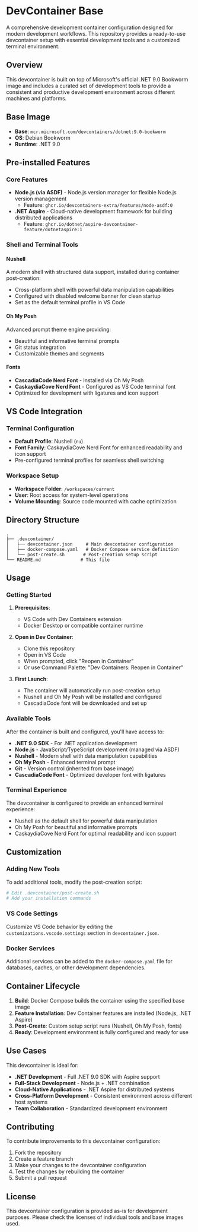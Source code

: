 # DevContainer Base

A comprehensive development container configuration designed for modern development workflows. This repository provides a ready-to-use devcontainer setup with essential development tools and a customized terminal environment.

## Overview

This devcontainer is built on top of Microsoft's official .NET 9.0 Bookworm image and includes a curated set of development tools to provide a consistent and productive development environment across different machines and platforms.

## Base Image

- **Base**: `mcr.microsoft.com/devcontainers/dotnet:9.0-bookworm`
- **OS**: Debian Bookworm
- **Runtime**: .NET 9.0

## Pre-installed Features

### Core Features
- **Node.js (via ASDF)** - Node.js version manager for flexible Node.js version management
  - Feature: `ghcr.io/devcontainers-extra/features/node-asdf:0`
- **.NET Aspire** - Cloud-native development framework for building distributed applications
  - Feature: `ghcr.io/dotnet/aspire-devcontainer-feature/dotnetaspire:1`

### Shell and Terminal Tools

#### Nushell
A modern shell with structured data support, installed during container post-creation:
- Cross-platform shell with powerful data manipulation capabilities
- Configured with disabled welcome banner for clean startup
- Set as the default terminal profile in VS Code

#### Oh My Posh
Advanced prompt theme engine providing:
- Beautiful and informative terminal prompts
- Git status integration
- Customizable themes and segments

#### Fonts
- **CascadiaCode Nerd Font** - Installed via Oh My Posh
- **CaskaydiaCove Nerd Font** - Configured as VS Code terminal font
- Optimized for development with ligatures and icon support

## VS Code Integration

### Terminal Configuration
- **Default Profile**: Nushell (`nu`)
- **Font Family**: CaskaydiaCove Nerd Font for enhanced readability and icon support
- Pre-configured terminal profiles for seamless shell switching

### Workspace Setup
- **Workspace Folder**: `/workspaces/current`
- **User**: Root access for system-level operations
- **Volume Mounting**: Source code mounted with cache optimization

## Directory Structure

```
.
├── .devcontainer/
│   ├── devcontainer.json     # Main devcontainer configuration
│   ├── docker-compose.yaml   # Docker Compose service definition
│   └── post-create.sh       # Post-creation setup script
└── README.md               # This file
```

## Usage

### Getting Started

1. **Prerequisites**:
   - VS Code with Dev Containers extension
   - Docker Desktop or compatible container runtime

2. **Open in Dev Container**:
   - Clone this repository
   - Open in VS Code
   - When prompted, click "Reopen in Container"
   - Or use Command Palette: "Dev Containers: Reopen in Container"

3. **First Launch**:
   - The container will automatically run post-creation setup
   - Nushell and Oh My Posh will be installed and configured
   - CascadiaCode font will be downloaded and set up

### Available Tools

After the container is built and configured, you'll have access to:

- **.NET 9.0 SDK** - For .NET application development
- **Node.js** - JavaScript/TypeScript development (managed via ASDF)
- **Nushell** - Modern shell with data manipulation capabilities
- **Oh My Posh** - Enhanced terminal prompt
- **Git** - Version control (inherited from base image)
- **CascadiaCode Font** - Optimized developer font with ligatures

### Terminal Experience

The devcontainer is configured to provide an enhanced terminal experience:
- Nushell as the default shell for powerful data manipulation
- Oh My Posh for beautiful and informative prompts
- CaskaydiaCove Nerd Font for optimal readability and icon support

## Customization

### Adding New Tools

To add additional tools, modify the post-creation script:

```bash
# Edit .devcontainer/post-create.sh
# Add your installation commands
```

### VS Code Settings

Customize VS Code behavior by editing the `customizations.vscode.settings` section in `devcontainer.json`.

### Docker Services

Additional services can be added to the `docker-compose.yaml` file for databases, caches, or other development dependencies.

## Container Lifecycle

1. **Build**: Docker Compose builds the container using the specified base image
2. **Feature Installation**: Dev Container features are installed (Node.js, .NET Aspire)
3. **Post-Create**: Custom setup script runs (Nushell, Oh My Posh, fonts)
4. **Ready**: Development environment is fully configured and ready for use

## Use Cases

This devcontainer is ideal for:

- **.NET Development** - Full .NET 9.0 SDK with Aspire support
- **Full-Stack Development** - Node.js + .NET combination
- **Cloud-Native Applications** - .NET Aspire for distributed systems
- **Cross-Platform Development** - Consistent environment across different host systems
- **Team Collaboration** - Standardized development environment

## Contributing

To contribute improvements to this devcontainer configuration:

1. Fork the repository
2. Create a feature branch
3. Make your changes to the devcontainer configuration
4. Test the changes by rebuilding the container
5. Submit a pull request

## License

This devcontainer configuration is provided as-is for development purposes. Please check the licenses of individual tools and base images used.